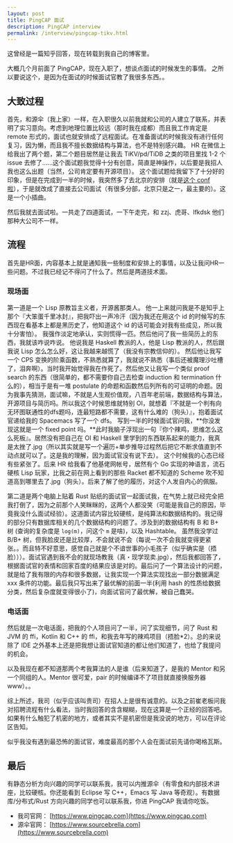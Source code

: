 ```yaml
---
layout: post
title: PingCAP 面试
description: PingCAP interview
permalink: /interview/pingcap-tikv.html
---
```


这曾经是一篇知乎回答，现在转载到我自己的博客里。

大概几个月前面了 PingCAP，现在入职了，想谈点面试的时候发生的事情。
之所以要说这个，是因为在面试的时候面试官教了我很多东西。。

## 大致过程

首先，和源伞（我上家）一样，在入职很久以前我就和公司的人建立了联系，并表明了实习意向。考虑到地理位置比较远（那时我在成都）而且我工作肯定是 remote 形式的，面试也就安排成了远程面试。在准备面试的时候我没有进行任何复习，因为懒，而且我不擅长数据结构与算法，也不是特别感兴趣。 HR 在微信上给我出了两个题，第二个题目居然是让我去 TiKV/pd/TiDB 之类的项目里找 1-2 个 issue 去修了……这个面试题我觉得十分有创意，简直是神操作，以后要是我招人我也这么出题（当然，公司肯定要有开源项目）。
这个面试题给我留下了十分好的印象，但是在完成到一半的时候，我突然多了去北京的安排（就是[这个 conf 啦](http://juliacn.com/meetups/)），于是就改成了直接去公司面试（有很多分部，北京只是之一，最主要的）。这是一个小插曲。

然后我就去面试啦。一共走了四道面试，一下午走完，和 zzj、虎哥、lfkdsk 他们那种大公司不一样。

## 流程

首先是HR面，内容基本上就是通知我一些制度和安排上的事情，以及让我问HR一些问题。不过我已经记不得问了什么了。然后是两道技术面。

### 现场面

第一道是一个 Lisp 原教旨主义者，开源酱那类人。
他一上来就问我是不是知乎上那个『大笨蛋千里冰封』，把我吓出一声冷汗（因为我还在用这个 id 的时候写的东西现在看基本上都是黑历史了，他知道这个 id 的话可能会对我有些成见，所以我十分害怕）。
我强作淡定地承认，实则慌得一匹。然后他问了我一些简历上的东西，我就该咋说咋说。
他说我是 Haskell 教派的人，他是 Lisp 教派的人，然后跟我说 Lisp 怎么怎么好，这让我越来越慌了（我没有宗教信仰的）。
然后他让我写一个 CPS 变换的阶乘函数，不熟悉就算了，我就说不熟悉（事后还被魔理沙吐槽了，泪奔啊）。当时我开始觉得我在作死了。然后他又让我写一个类似 proof search 的东西（很简单的，都不需要你自己去检查 induction 和 termination 什么的），相当于是有一堆 postulate 的命题和函数然后列所有的可证明的命题。因为我事先猜测，面试嘛，不就是人生观价值观，八百年老前端，数据结构与算法，开源项目与简历吗。所以我这个时候思维就特别 OI，就想着『不就是一个判有向无环图联通性的dfs题吗，连最短路都不需要，这有什么难的（狗头）』，抱着面试官递给我的 Spacemacs 写了一个 dfs。
写到一半的时候面试官问我，**你没发现这就是一个 fixed point 吗。**此时我脑子浮现出一句『你个辣鸡，思维怎么这么死板』。居然没有把自己在 OI 和 Haskell 里学到的东西联系起来的能力，我真是太挫了.jpg（所以其实就是写一个遍历+单步推导过程然后把它不断求值直到不动点就可以了。这是我的理解，因为面试官没有说下去）。
这个时候我的心态已经有些紧张了。后来 HR 给我看了他基佬网帐号，居然有个 Go 实现的神语言，流石硬核 Lisp 玩家，比我之前在网上看到的那些 Racket 都不知道的 Scheme 吹不知道高到哪里去了.jpg（狗头）。后来了解了他的履历，对这个人发自内心的佩服。

第二道是两个电脑上贴着 Rust 贴纸的面试官一起面试我，在气势上就已经完全把我打倒了，因为之前那个人笑眯眯的，这两个人都没笑（可能是我自己的原因，毕竟我没什么面试经验）。这道面试内容比较硬核，是纯算法和数据结构的。我记得的部分只有数据库相关的几个数据结构的问题了。涉及到的数据结构有 B 和 B+ 树 (查询的复杂度是 `log(m)`，问这个 `m` 是啥)，以及 Hashtable。
虽然我没学过 B/B+ 树，但我脸皮还是比较厚，不会就说不会（每说一次不会我就变得更紧张。。而且特不好意思，感觉自己就是个不谙世事的小毛孩子（似乎确实是（捂脸）））。面试官遇到我不会的就现场教我（真・现学现卖.jpg），然后我都回答了，根据面试官的表情和回家百度的结果应该是对的。最后问了一个算法设计的问题，就是给了我有限的内存和很多数据，让我实现一个算法实现找出一部分数据满足 xxx 条件的功能。最后我只写出来了最优解的前面一半(利用 hash 的性质给数据分类，然后复杂度就变得很小了)，向面试官问了最优解，被自己蠢哭。

### 电话面

然后就是一次电话面，把我的个人项目问了一半，问了实现细节，问了 Rust 和 JVM 的 ffi，Kotlin 和 C++ 的 ffi，和我去年写的辣鸡项目（捂脸*2）。总的来说除了 IDE 之外基本上还是把我想让面试官知道的都让他们知道了，也给了我提问的机会。

以及我现在都不知道那两个考我算法的人是谁（后来知道了，是我的 Mentor 和另一个同组的人。Mentor 很可爱，pair 的时候编译不了项目就直接换服务器 www）。。

综上所述，我司（似乎应该叫贵司）在招人上是很有诚意的。以及之前崔老板问我对招聘流程有什么看法，当时我回答的含含糊糊，现在这算是一个正经的回答吧。如果有什么触犯了机密的地方，或者其实不是机密但是我没说的地方，可以在评论区告知。

似乎我没有遇到最恐怖的面试官，难度最高的那个人会在面试前先请你喝格瓦斯。

## 最后

有静态分析方向兴趣的同学可以联系我，我可以内推源伞（有零食和内部技术讲座，比较硬核。你还能看到 Eclipse 写 C++，Emacs 写 Java 等奇观）。有数据库/分布式/Rust 方向兴趣的同学也可以联系我，你进 PingCAP 我请你吃饭。

+ 我司官网： [https://www.pingcap.com](https://www.pingcap.com)
+ 源伞官网： [https://www.sourcebrella.com](https://www.sourcebrella.com)

